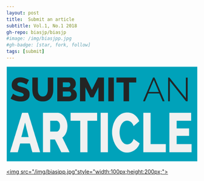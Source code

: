 ```yaml
---
layout: post
title:  Submit an article
subtitle: Vol.1, No.1 2018
gh-repo: biasjp/biasjp
#image: /img/biasjpp.jpg
#gh-badge: [star, fork, follow]
tags: [submit]
---
```



<a href="https://www.manuscriptlink.com/journals/biasjp"><img src="/img/submit.png">

<img src="/img/biasjpp.jpg"style="width:100px;height:200px;">
